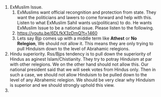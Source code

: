 
1. ExMuslim Issue.
   1. ExMuslims want official recongnition and protection from state. They want the politicians and lawers to come forward and help with this. Listen to what ExMuslim Sahil wants us(politicans) to do. He wants ExMuslim Issue to be a national issue. Please listen to the following. 
   2. https://youtu.be/6DLfkX3zDmQ?t=1460
   3. Lets say Bjp comes up with a middle term like **Athest** or **No Relegion**, We should not allow it. This means they are only trying to pull Hinduism down to the level of Abrahamic relegions. 
2. Hindu superiority. Rss/Bjps tendency is to pull down the superiority of Hindus as aginest Islam/Chistianity. They try to potray Hinduism at par with other relegions. We on the other hand should not allow this. Our national president said that we will seek votes from Hindus only. Then in such a case, we should not allow Hinduism to be pulled down to the level of any Abrahemic relegion. We should be very clear why Hinduism is superior and we should strongly uphold this view. 
3. 
